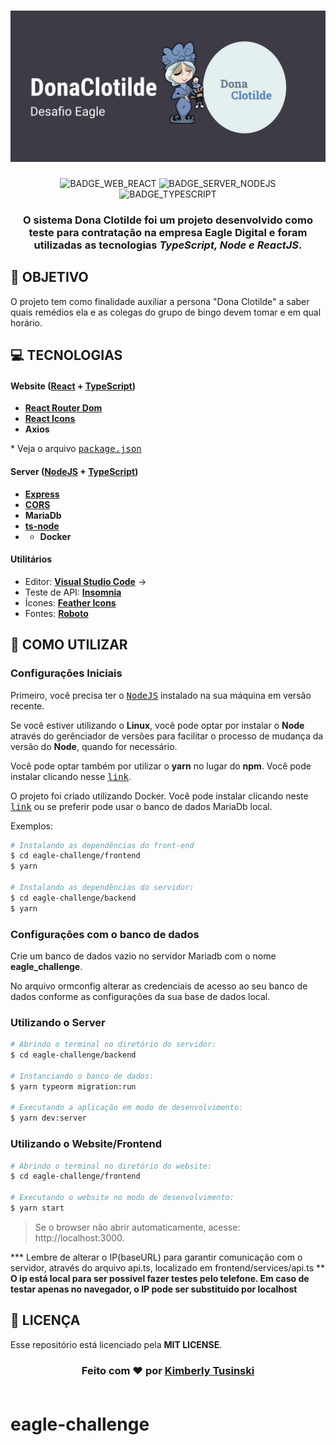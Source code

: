 <h1 align=center>
<img src="./image.jpeg">
</h1>

<div align="center">

![BADGE_WEB_REACT] ![BADGE_SERVER_NODEJS] ![BADGE_TYPESCRIPT]

</div>

<h3 align="center">

O sistema Dona Clotilde foi um projeto desenvolvido como teste para contratação na empresa Eagle Digital e foram utilizadas as tecnologias ***TypeScript, Node e ReactJS***.

</h3>

## **:rocket: OBJETIVO**

O projeto tem como finalidade auxiliar a persona "Dona Clotilde" a saber quais remédios ela e as colegas do grupo de bingo devem tomar e em qual horário.

<!--
  ...
  Local Reservado para o GIF do projeto rodando.
  ...
-->

## **:computer: TECNOLOGIAS**


#### **Website** ([React][react] + [TypeScript][typescript])

  - **[React Router Dom][react_router_dom]**
  - **[React Icons][react_icons]**
  - **Axios**


  \* Veja o arquivo <kbd>[package.json](./src/package.json)</kbd>

#### **Server** ([NodeJS][node] + [TypeScript][typescript])

  - **[Express][express]**
  - **[CORS][cors]**
  - **MariaDb**
  - **[ts-node][tsnode]**
  - - **Docker**


#### **Utilitários**

- Editor: **[Visual Studio Code][vscode]** &rarr;
- Teste de API: **[Insomnia][insomnia]**
- Ícones: **[Feather Icons][feather_icons]**
- Fontes: **[Roboto][font_roboto]**


## **:wine_glass: COMO UTILIZAR**

### Configurações Iniciais

Primeiro, você precisa ter o <kbd>[NodeJS](https://nodejs.org/en/download/)</kbd> instalado na sua máquina em versão recente.

Se você estiver utilizando o **Linux**, você pode optar por instalar o **Node** através do gerênciador de versões para facilitar o processo de mudança da versão do **Node**, quando for necessário.

Você pode optar também por utilizar o **yarn** no lugar do **npm**. Você pode instalar clicando nesse <kbd>[link][yarn]</kbd>.

O projeto foi criado utilizando Docker. Você pode instalar clicando neste <kbd>[link][docker]</kbd> ou se preferir pode usar o banco de dados MariaDb local.


Exemplos:
```sh
# Instalando as dependências do front-end
$ cd eagle-challenge/frontend
$ yarn

# Instalando as dependências do servidor:
$ cd eagle-challenge/backend
$ yarn
```

### Configurações com o banco de dados
Crie um banco de dados vazio no servidor Mariadb com o nome **eagle_challenge**.

No arquivo ormconfig alterar as credenciais de acesso ao seu banco de dados conforme as configurações da sua base de dados local.

### Utilizando o Server

```sh
# Abrindo o terminal no diretório do servidor:
$ cd eagle-challenge/backend

# Instanciando o banco de dados:
$ yarn typeorm migration:run

# Executando a aplicação em modo de desenvolvimento:
$ yarn dev:server

```

### Utilizando o Website/Frontend

```sh
# Abrindo o terminal no diretório do website:
$ cd eagle-challenge/frontend

# Executando o website no modo de desenvolvimento:
$ yarn start
```

> Se o browser não abrir automaticamente, acesse: http://localhost:3000.


**\* Lembre de alterar o IP(baseURL) para garantir comunicação com o servidor, através do arquivo api.ts, localizado em frontend/services/api.ts **
**O ip está local para ser possivel fazer testes pelo telefone. Em caso de testar apenas no navegador, o IP pode ser substituido por localhost**

## **:page_with_curl: LICENÇA**

Esse repositório está licenciado pela **MIT LICENSE**.

<h3 align="center">
Feito com ❤️ por <a href="https://www.linkedin.com/in/kimberly-tusinski-2851521b7/">Kimberly Tusinski</a>
<br><br>
</h3>


<!-- Badges -->

[BADGE_CLOSED_ISSUES]: https://img.shields.io/github/issues-closed/x0n4d0/ecoleta?color=red

[BADGE_OPEN_ISSUES]: https://img.shields.io/github/issues/x0n4d0/ecoleta?color=green

[BADGE_LICENSE]: https://img.shields.io/github/license/x0n4d0/ecoleta

[BADGE_NODE_VERSION]: https://img.shields.io/badge/node-12.17.0-green

[BADGE_NPM_VERSION]: https://img.shields.io/badge/npm-6.14.4-red

[BADGE_WEB_REACT]: https://img.shields.io/badge/web-react-blue

[BADGE_MOBILE_REACT_NATIVE]: https://img.shields.io/badge/mobile-react%20native-blueviolet

[BADGE_SERVER_NODEJS]: https://img.shields.io/badge/server-nodejs-important

[BADGE_STARS]: https://img.shields.io/github/stars/x0n4d0/ecoleta?style=social

[BADGE_FORKS]: https://img.shields.io/github/forks/x0n4d0/ecoleta?style=social

[BADGE_TYPESCRIPT]: https://badges.frapsoft.com/typescript/code/typescript.png?v=101

[BADGE_OPEN_SOURCE]: https://badges.frapsoft.com/os/v1/open-source.png?v=103

<!-- Techs -->

[react]: https://reactjs.org/

[typescript]: https://www.typescriptlang.org/

[node]: https://nodejs.org/en/

[vscode]: https://code.visualstudio.com/

[markdown_emoji]: https://gist.github.com/rxaviers/7360908

[express]: https://expressjs.com/

[cors]: https://expressjs.com/en/resources/middleware/cors.html

[tsnode]: https://github.com/TypeStrong/ts-node

[feather_icons]: https://feathericons.com/

[insomnia]: https://insomnia.rest/

[react_router_dom]: https://github.com/ReactTraining/react-router/tree/master/packages/react-router-dom

[react_icons]: https://react-icons.github.io/react-icons/

[axios]: https://github.com/axios/axios

[font_roboto]: https://fonts.google.com/specimen/Roboto

[font_awesome]: https://fontawesome.com/

[yarn]: https://classic.yarnpkg.com/en/docs/install/#debian-stable

[docker]: https://www.docker.com/products/docker-desktop
# eagle-challenge

